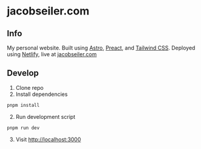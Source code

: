 # jacobseiler.com

## Info
My personal website. Built using [Astro](https://astro.build/), [Preact](https://preactjs.com/), and [Tailwind CSS](https://tailwindcss.com/). Deployed using [Netlify](https://www.netlify.com/), live at [jacobseiler.com](https://jacobseiler.com)

## Develop

1. Clone repo
2. Install dependencies
```bash
pnpm install
```
2. Run development script
```bash
pnpm run dev
```
3. Visit <http://localhost:3000>